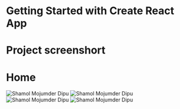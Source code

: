 # Getting Started with Create React App
# Project screenshort

# Home

<img src="https://i.ibb.co/X3BPns7/Screenshot-2023-06-23-at-00-30-29-Doctor-Portal.png" alt="Shamol Mojumder Dipu" />


<img src="https://i.ibb.co/mRpcKFF/Screenshot-2023-06-17-at-21-51-59-Doctor-Portal.png" alt="Shamol Mojumder Dipu" />

<img src="https://i.ibb.co/JK6DB4P/Screenshot-2023-06-23-at-00-30-38-Doctor-Portal.png" alt="Shamol Mojumder Dipu" />


<img src="https://i.ibb.co/80PVRbm/Screenshot-2023-06-23-at-00-31-00-Doctor-Portal.png" alt="Shamol Mojumder Dipu" />

<!-- i.ibb.co/X3BPns7/Screenshot-2023-06-23-at-00-30-29-Doctor-Portal.png -->